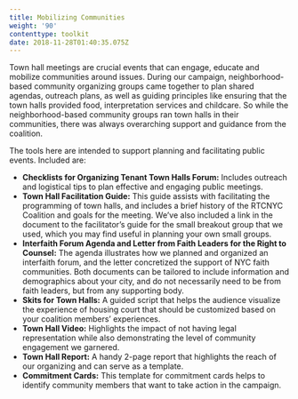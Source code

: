 ```yaml
---
title: Mobilizing Communities
weight: '90'
contenttype: toolkit
date: 2018-11-28T01:40:35.075Z
---
```

Town hall meetings are crucial events that can engage, educate and mobilize communities around issues. During our campaign, neighborhood-based community organizing groups came together to plan shared agendas, outreach plans, as well as guiding principles like ensuring that the town halls provided food, interpretation services and childcare. So while the neighborhood-based community groups ran town halls in their communities, there was always overarching support and guidance from the coalition.  

The tools here are intended to support planning and facilitating public events. Included are: 

* **Checklists for Organizing Tenant Town Halls Forum:** Includes outreach and logistical tips to plan effective and engaging public meetings.
* **Town Hall Facilitation Guide:** This guide assists with facilitating the programming of town halls, and includes a brief history of the RTCNYC Coalition and goals for the meeting. We’ve also included a link in the document to the facilitator’s guide for the small breakout group that we used, which you may find useful in planning your own small groups.
* **Interfaith Forum Agenda and Letter from Faith Leaders for the Right to Counsel:** The agenda illustrates how we planned and organized an interfaith forum, and the letter concretized the support of NYC faith communities. Both documents can be tailored to include information and demographics about your city, and do not necessarily need to be from faith leaders, but from any supporting body. 
* **Skits for Town Halls:** A guided script that helps the audience visualize the experience of housing court that should be customized based on your coalition members’ experiences. 
* **Town Hall Video:** Highlights the impact of not having legal representation while also demonstrating the level of community engagement we garnered.
* **Town Hall Report:** A handy 2-page report that highlights the reach of our organizing and can serve as a template.
* **Commitment Cards:** This template for commitment cards helps to identify community members that want to take action in the campaign.
